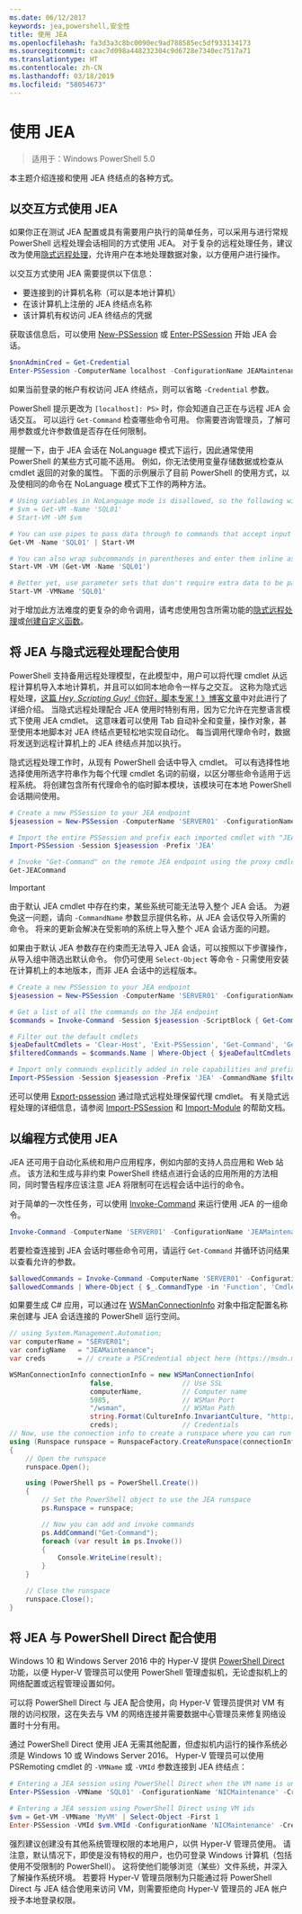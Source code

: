 ```yaml
---
ms.date: 06/12/2017
keywords: jea,powershell,安全性
title: 使用 JEA
ms.openlocfilehash: fa3d3a3c8bc0090ec9ad788585ec5df933134173
ms.sourcegitcommit: caac7d098a448232304c9d6728e7340ec7517a71
ms.translationtype: HT
ms.contentlocale: zh-CN
ms.lasthandoff: 03/18/2019
ms.locfileid: "58054673"
---
```

# <a name="using-jea"></a>使用 JEA

> 适用于：Windows PowerShell 5.0

本主题介绍连接和使用 JEA 终结点的各种方式。

## <a name="using-jea-interactively"></a>以交互方式使用 JEA

如果你正在测试 JEA 配置或具有需要用户执行的简单任务，可以采用与进行常规 PowerShell 远程处理会话相同的方式使用 JEA。
对于复杂的远程处理任务，建议改为使用[隐式远程处理](#using-jea-with-implicit-remoting)，允许用户在本地处理数据对象，以方便用户进行操作。

以交互方式使用 JEA 需要提供以下信息：
- 要连接到的计算机名称（可以是本地计算机）
- 在该计算机上注册的 JEA 终结点名称
- 该计算机有权访问 JEA 终结点的凭据

获取该信息后，可以使用 [New-PSSession](https://msdn.microsoft.com/powershell/reference/5.1/microsoft.powershell.core/New-PSSession) 或 [Enter-PSSession](https://msdn.microsoft.com/powershell/reference/5.1/microsoft.powershell.core/enter-pssession) 开始 JEA 会话。

```powershell
$nonAdminCred = Get-Credential
Enter-PSSession -ComputerName localhost -ConfigurationName JEAMaintenance -Credential $nonAdminCred
```

如果当前登录的帐户有权访问 JEA 终结点，则可以省略 `-Credential` 参数。

PowerShell 提示更改为 `[localhost]: PS>` 时，你会知道自己正在与远程 JEA 会话交互。
可以运行 `Get-Command` 检查哪些命令可用。
你需要咨询管理员，了解可用参数或允许参数值是否存在任何限制。

提醒一下，由于 JEA 会话在 NoLanguage 模式下运行，因此通常使用 PowerShell 的某些方式可能不适用。
例如，你无法使用变量存储数据或检查从 cmdlet 返回的对象的属性。
下面的示例展示了目前 PowerShell 的使用方式，以及使相同的命令在 NoLanguage 模式下工作的两种方法。

```powershell
# Using variables in NoLanguage mode is disallowed, so the following will not work
# $vm = Get-VM -Name 'SQL01'
# Start-VM -VM $vm

# You can use pipes to pass data through to commands that accept input from the pipeline
Get-VM -Name 'SQL01' | Start-VM

# You can also wrap subcommands in parentheses and enter them inline as arguments
Start-VM -VM (Get-VM -Name 'SQL01')

# Better yet, use parameter sets that don't require extra data to be passed in when possible
Start-VM -VMName 'SQL01'
```

对于增加此方法难度的更复杂的命令调用，请考虑使用包含所需功能的[隐式远程处理](#using-jea-with-implicit-remoting)或[创建自定义函数](role-capabilities.md#creating-custom-functions)。

## <a name="using-jea-with-implicit-remoting"></a>将 JEA 与隐式远程处理配合使用

PowerShell 支持备用远程处理模型，在此模型中，用户可以将代理 cmdlet 从远程计算机导入本地计算机，并且可以如同本地命令一样与之交互。
这称为隐式远程处理，[这篇 *Hey, Scripting Guy!*《你好，脚本专家！》博客文章](https://blogs.technet.microsoft.com/heyscriptingguy/2013/09/08/remoting-the-implicit-way/)中对此进行了详细介绍。
当隐式远程处理配合 JEA 使用时特别有用，因为它允许在完整语言模式下使用 JEA cmdlet。
这意味着可以使用 Tab 自动补全和变量，操作对象，甚至使用本地脚本对 JEA 终结点更轻松地实现自动化。
每当调用代理命令时，数据将发送到远程计算机上的 JEA 终结点并加以执行。

隐式远程处理工作时，从现有 PowerShell 会话中导入 cmdlet。
可以有选择性地选择使用所选字符串作为每个代理 cmdlet 名词的前缀，以区分哪些命令适用于远程系统。
将创建包含所有代理命令的临时脚本模块，该模块可在本地 PowerShell 会话期间使用。

```powershell
# Create a new PSSession to your JEA endpoint
$jeasession = New-PSSession -ComputerName 'SERVER01' -ConfigurationName 'JEAMaintenance'

# Import the entire PSSession and prefix each imported cmdlet with "JEA"
Import-PSSession -Session $jeasession -Prefix 'JEA'

# Invoke "Get-Command" on the remote JEA endpoint using the proxy cmdlet
Get-JEACommand
```

> [!IMPORTANT]
> 由于默认 JEA cmdlet 中存在约束，某些系统可能无法导入整个 JEA 会话。
> 为避免这一问题，请向 `-CommandName` 参数显示提供名称，从 JEA 会话仅导入所需的命令。
> 将来的更新会解决在受影响的系统上导入整个 JEA 会话方面的问题。

如果由于默认 JEA 参数存在约束而无法导入 JEA 会话，可以按照以下步骤操作，从导入组中筛选出默认命令。
你仍可使用 `Select-Object` 等命令 - 只需使用安装在计算机上的本地版本，而非 JEA 会话中的远程版本。

```powershell
# Create a new PSSession to your JEA endpoint
$jeasession = New-PSSession -ComputerName 'SERVER01' -ConfigurationName 'JEAMaintenance'

# Get a list of all the commands on the JEA endpoint
$commands = Invoke-Command -Session $jeasession -ScriptBlock { Get-Command }

# Filter out the default cmdlets
$jeaDefaultCmdlets = 'Clear-Host', 'Exit-PSSession', 'Get-Command', 'Get-FormatData', 'Get-Help', 'Measure-Object', 'Out-Default', 'Select-Object'
$filteredCommands = $commands.Name | Where-Object { $jeaDefaultCmdlets -notcontains $_ }

# Import only commands explicitly added in role capabilities and prefix each imported cmdlet with "JEA"
Import-PSSession -Session $jeasession -Prefix 'JEA' -CommandName $filteredCommands
```

还可以使用 [Export-pssession](https://msdn.microsoft.com/powershell/reference/5.1/microsoft.powershell.utility/Export-PSSession) 通过隐式远程处理保留代理 cmdlet。
有关隐式远程处理的详细信息，请参阅 [Import-PSSession](https://msdn.microsoft.com/powershell/reference/5.1/microsoft.powershell.utility/import-pssession) 和 [Import-Module](https://msdn.microsoft.com/powershell/reference/5.1/microsoft.powershell.core/import-module) 的帮助文档。

## <a name="using-jea-programmatically"></a>以编程方式使用 JEA

JEA 还可用于自动化系统和用户应用程序，例如内部的支持人员应用和 Web 站点。
该方法和生成与非约束 PowerShell 终结点进行会话的应用所用的方法相同，同时警告程序应该注意 JEA 将限制可在远程会话中运行的命令。

对于简单的一次性任务，可以使用 [Invoke-Command](https://msdn.microsoft.com/powershell/reference/5.1/microsoft.powershell.core/invoke-command) 来运行使用 JEA 的一组命令。

```powershell
Invoke-Command -ComputerName 'SERVER01' -ConfigurationName 'JEAMaintenance' -ScriptBlock { Get-Process; Get-Service }
```

若要检查连接到 JEA 会话时哪些命令可用，请运行 `Get-Command` 并循环访问结果以查看允许的参数。

```powershell
$allowedCommands = Invoke-Command -ComputerName 'SERVER01' -ConfigurationName 'JEAMaintenance' -ScriptBlock { Get-Command }
$allowedCommands | Where-Object { $_.CommandType -in 'Function', 'Cmdlet' } | Format-Table Name, Parameters
```

如果要生成 C# 应用，可以通过在 [WSManConnectionInfo](https://msdn.microsoft.com/library/system.management.automation.runspaces.wsmanconnectioninfo(v=vs.85).aspx) 对象中指定配置名称来创建与 JEA 会话连接的 PowerShell 运行空间。

```csharp
// using System.Management.Automation;
var computerName = "SERVER01";
var configName   = "JEAMaintenance";
var creds        = // create a PSCredential object here (https://msdn.microsoft.com/library/system.management.automation.pscredential(v=vs.85).aspx)

WSManConnectionInfo connectionInfo = new WSManConnectionInfo(
                    false,                 // Use SSL
                    computerName,          // Computer name
                    5985,                  // WSMan Port
                    "/wsman",              // WSMan Path
                    string.Format(CultureInfo.InvariantCulture, "http://schemas.microsoft.com/powershell/{0}", configName),  // Connection URI with config name
                    creds);                // Credentials
// Now, use the connection info to create a runspace where you can run the commands
using (Runspace runspace = RunspaceFactory.CreateRunspace(connectionInfo))
{
    // Open the runspace
    runspace.Open();

    using (PowerShell ps = PowerShell.Create())
    {
        // Set the PowerShell object to use the JEA runspace
        ps.Runspace = runspace;

        // Now you can add and invoke commands
        ps.AddCommand("Get-Command");
        foreach (var result in ps.Invoke())
        {
            Console.WriteLine(result);
        }
    }

    // Close the runspace
    runspace.Close();
}
```

## <a name="using-jea-with-powershell-direct"></a>将 JEA 与 PowerShell Direct 配合使用

Windows 10 和 Windows Server 2016 中的 Hyper-V 提供 [PowerShell Direct](https://msdn.microsoft.com/virtualization/hyperv_on_windows/user_guide/vmsession) 功能，以便 Hyper-V 管理员可以使用 PowerShell 管理虚拟机，无论虚拟机上的网络配置或远程管理设置如何。

可以将 PowerShell Direct 与 JEA 配合使用，向 Hyper-V 管理员提供对 VM 有限的访问权限，这在失去与 VM 的网络连接并需要数据中心管理员来修复网络设置时十分有用。

通过 PowerShell Direct 使用 JEA 无需其他配置，但虚拟机内运行的操作系统必须是 Windows 10 或 Windows Server 2016。
Hyper-V 管理员可以使用 PSRemoting cmdlet 的 `-VMName` 或 `-VMId` 参数连接到 JEA 终结点：

```powershell
# Entering a JEA session using PowerShell Direct when the VM name is unique
Enter-PSSession -VMName 'SQL01' -ConfigurationName 'NICMaintenance' -Credential 'localhost\JEAformyHoster'

# Entering a JEA session using PowerShell Direct using VM ids
$vm = Get-VM -VMName 'MyVM' | Select-Object -First 1
Enter-PSSession -VMId $vm.VMId -ConfigurationName 'NICMaintenance' -Credential 'localhost\JEAformyHoster'
```

强烈建议创建没有其他系统管理权限的本地用户，以供 Hyper-V 管理员使用。
请注意，默认情况下，即使是没有特权的用户，也仍可登录 Windows 计算机（包括使用不受限制的 PowerShell）。
这将使他们能够浏览（某些）文件系统，并深入了解操作系统环境。
若要将 Hyper-V 管理员限制为只能通过将 PowerShell Direct 与 JEA 结合使用来访问 VM，则需要拒绝向 Hyper-V 管理员的 JEA 帐户授予本地登录权限。
